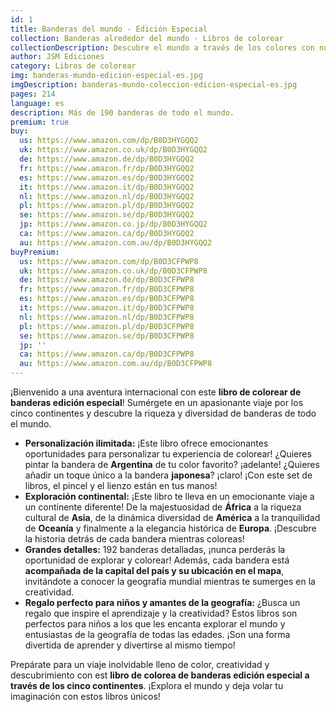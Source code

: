 ```yaml
---
id: 1
title: Banderas del mundo - Edición Especial
collection: Banderas alrededor del mundo - Libros de colorear
collectionDescription: Descubre el mundo a través de los colores con nuestra colección "Banderas alrededor del mundo". Cada libro de colorear te sumerge en la diversidad de los continentes, ofreciéndote la oportunidad de personalizar y pintar las vibrantes banderas de cada país. Sumérgete en una experiencia creativa única mientras exploras la riqueza cultural y simbólica de las distintas naciones.
author: JSM Ediciones
category: Libros de colorear
img: banderas-mundo-edicion-especial-es.jpg
imgDescription: banderas-mundo-coleccion-edicion-especial-es.jpg
pages: 214
language: es
description: Más de 190 banderas de todo el mundo.
premium: true
buy:
  us: https://www.amazon.com/dp/B0D3HYGQQ2
  uk: https://www.amazon.co.uk/dp/B0D3HYGQQ2
  de: https://www.amazon.de/dp/B0D3HYGQQ2
  fr: https://www.amazon.fr/dp/B0D3HYGQQ2
  es: https://www.amazon.es/dp/B0D3HYGQQ2
  it: https://www.amazon.it/dp/B0D3HYGQQ2
  nl: https://www.amazon.nl/dp/B0D3HYGQQ2
  pl: https://www.amazon.pl/dp/B0D3HYGQQ2
  se: https://www.amazon.se/dp/B0D3HYGQQ2
  jp: https://www.amazon.co.jp/dp/B0D3HYGQQ2
  ca: https://www.amazon.ca/dp/B0D3HYGQQ2
  au: https://www.amazon.com.au/dp/B0D3HYGQQ2
buyPremium:
  us: https://www.amazon.com/dp/B0D3CFPWP8
  uk: https://www.amazon.co.uk/dp/B0D3CFPWP8
  de: https://www.amazon.de/dp/B0D3CFPWP8
  fr: https://www.amazon.fr/dp/B0D3CFPWP8
  es: https://www.amazon.es/dp/B0D3CFPWP8
  it: https://www.amazon.it/dp/B0D3CFPWP8
  nl: https://www.amazon.nl/dp/B0D3CFPWP8
  pl: https://www.amazon.pl/dp/B0D3CFPWP8
  se: https://www.amazon.se/dp/B0D3CFPWP8
  jp: ''
  ca: https://www.amazon.ca/dp/B0D3CFPWP8
  au: https://www.amazon.com.au/dp/B0D3CFPWP8
---
```


¡Bienvenido a una aventura internacional con este **libro de colorear de banderas edición especial**! Sumérgete en un apasionante viaje por los cinco continentes y descubre la riqueza y diversidad de banderas de todo el mundo.

- **Personalización ilimitada:** ¡Este libro ofrece emocionantes oportunidades para personalizar tu experiencia de colorear! ¿Quieres pintar la bandera de **Argentina** de tu color favorito? ¡adelante! ¿Quieres añadir un toque único a la bandera **japonesa**? ¡claro! ¡Con este set de libros, el pincel y el lienzo están en tus manos!
- **Exploración continental:** ¡Este libro te lleva en un emocionante viaje a un continente diferente! De la majestuosidad de **África** a la riqueza cultural de **Asia**, de la dinámica diversidad de **América** a la tranquilidad de **Oceanía** y finalmente a la elegancia histórica de **Europa**. ¡Descubre la historia detrás de cada bandera mientras coloreas!
- **Grandes detalles:** 192 banderas detalladas, ¡nunca perderás la oportunidad de explorar y colorear! Además, cada bandera está **acompañada de la capital del país y su ubicación en el mapa**, invitándote a conocer la geografía mundial mientras te sumerges en la creatividad.
- **Regalo perfecto para niños y amantes de la geografía:** ¿Busca un regalo que inspire el aprendizaje y la creatividad? Estos libros son perfectos para niños a los que les encanta explorar el mundo y entusiastas de la geografía de todas las edades. ¡Son una forma divertida de aprender y divertirse al mismo tiempo!

Prepárate para un viaje inolvidable lleno de color, creatividad y descubrimiento con est **libro de colorea de banderas edición especial a través de los cinco continentes**. ¡Explora el mundo y deja volar tu imaginación con estos libros únicos!
